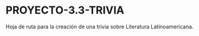 # PROYECTO-3.3-TRIVIA
Hoja de ruta para la creación de una trivia sobre Literatura Latinoamericana.
